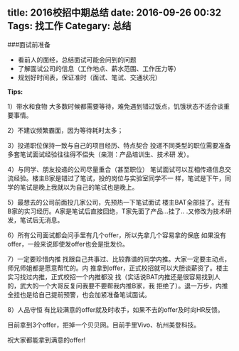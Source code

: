 title: 2016校招中期总结
date: 2016-09-26 00:32
Tags: 找工作
Categary: 总结
---
###面试前准备

- 看前人的面经，总结面试可能会问到的问题
- 了解面试公司的信息（工作地点、薪水范围、工作压力等）
- 规划好时间表，保证准时（面试、笔试、交通状况）

**Tips:**

1）带水和食物
大多数时候都需要等待，难免遇到错过饭点，饥饿状态不适合谈重要事情。

2）不建议频繁霸面，因为等待耗时太多；

3）投递职位保持一致与自己的项目经历、特点契合
投递不同类型的职位需要准备多套笔试面试经验往往得不偿失（亲测：产品培训生、技术研
发）。

4）与同学、朋友投递的公司尽量重合（甚至职位）
笔试面试可以互相传递信息交流经验。楼主B家是错过了笔试，投的岗位与实验室同学不一
样，笔试是下午，同学的笔试是晚上我就以为自己的笔试也是晚上。

5）最想去的公司前面投几家公司，先预热一下笔试面试
楼主BAT全部挂了。还有B家的实习经历。A家是笔试后直接回绝，T家先面了产品...挂了..
.又修改为技术研发，笔试后无消息。

6）所有公司面试都会问手里有几个offer，所以先拿几个容易拿的保底
如果没有offer，一般来说即使发offer也会是批发价。

7）一定要珍惜内推
找跟自己共事过、比较靠谱的同学内推。大家一定要主动点，师兄师姐都是愿意帮忙的。内
推拿到offer，正式校招就可以大胆谈薪资了。楼主实习找过内推，正式校招一个内推都没
找（实话说BAT内推还是很容易找到人的，武大的一个大哥反复问我要不要帮我内推B家，我
拒绝了）。退一万步，内推全挂也是给自己提前预警，也会加紧准备笔试面试。

8）人品守恒
有比较满意的offer就及时收手，如果不去的offer及时向HR反馈。


目前拿到3个offer，拒掉一个贝贝网。目前手里Vivo、杭州美登科技。


祝大家都能拿到满意的offer!
